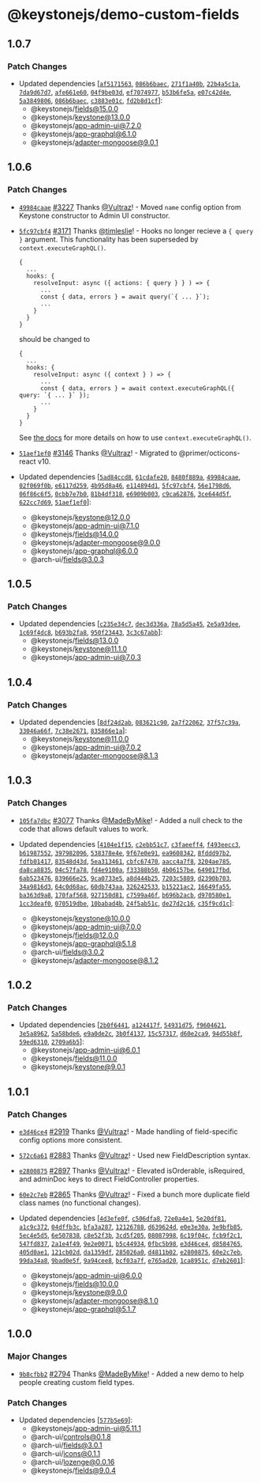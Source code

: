 # @keystonejs/demo-custom-fields

## 1.0.7

### Patch Changes

- Updated dependencies [[`af5171563`](https://github.com/keystonejs/keystone/commit/af51715637433bcdd2538835c98ac71a8eb86122), [`086b6baec`](https://github.com/keystonejs/keystone/commit/086b6baecdb8730bd7ae7001a96ae881fb13bac2), [`271f1a40b`](https://github.com/keystonejs/keystone/commit/271f1a40b97e03aaa00ce920a6515b8f18669428), [`22b4a5c1a`](https://github.com/keystonejs/keystone/commit/22b4a5c1a13c3cca47190467be9d56e836f180f1), [`7da9d67d7`](https://github.com/keystonejs/keystone/commit/7da9d67d7d481c44a81406c6b34540a3f0a8340d), [`afe661e60`](https://github.com/keystonejs/keystone/commit/afe661e607539df13584d460e1016ba0fa883cb8), [`04f9be03d`](https://github.com/keystonejs/keystone/commit/04f9be03de7fe82035205379208511c6e49890b3), [`ef7074977`](https://github.com/keystonejs/keystone/commit/ef70749775ce1565eafd7f94c3d7438c8ebd474e), [`b53b6fe5a`](https://github.com/keystonejs/keystone/commit/b53b6fe5a8cbefba20008ca54ee3fe4b346e8497), [`e07c42d4e`](https://github.com/keystonejs/keystone/commit/e07c42d4ec75d5703bec4a2e419a42d18bed90ca), [`5a3849806`](https://github.com/keystonejs/keystone/commit/5a3849806d00e62b722461d02f6e4639bc45c1eb), [`086b6baec`](https://github.com/keystonejs/keystone/commit/086b6baecdb8730bd7ae7001a96ae881fb13bac2), [`c3883e01c`](https://github.com/keystonejs/keystone/commit/c3883e01c01b83cf5938de9bebf2dd68f4861364), [`fd2b8d1cf`](https://github.com/keystonejs/keystone/commit/fd2b8d1cf0b23b177951d65006a0d0faf666a5d6)]:
  - @keystonejs/fields@15.0.0
  - @keystonejs/keystone@13.0.0
  - @keystonejs/app-admin-ui@7.2.0
  - @keystonejs/app-graphql@6.1.0
  - @keystonejs/adapter-mongoose@9.0.1

## 1.0.6

### Patch Changes

- [`49984caae`](https://github.com/keystonejs/keystone/commit/49984caaec803ed86b027c9634ac6b3f671e9ba7) [#3227](https://github.com/keystonejs/keystone/pull/3227) Thanks [@Vultraz](https://github.com/Vultraz)! - Moved `name` config option from Keystone constructor to Admin UI constructor.

* [`5fc97cbf4`](https://github.com/keystonejs/keystone/commit/5fc97cbf4489587a3a8cb38c04ba81fc2cb1fc5a) [#3171](https://github.com/keystonejs/keystone/pull/3171) Thanks [@timleslie](https://github.com/timleslie)! - Hooks no longer recieve a `{ query }` argument. This functionality has been superseded by `context.executeGraphQL()`.

  ```
  {
    ...
    hooks: {
      resolveInput: async ({ actions: { query } } ) => {
        ...
        const { data, errors } = await query(`{ ... }`);
        ...
      }
    }
  }
  ```

  should be changed to

  ```
  {
    ...
    hooks: {
      resolveInput: async ({ context } ) => {
        ...
        const { data, errors } = await context.executeGraphQL({ query: `{ ... }` });
        ...
      }
    }
  }
  ```

  See [the docs](/docs/discussions/server-side-graphql.md) for more details on how to use `context.executeGraphQL()`.

- [`51aef1ef0`](https://github.com/keystonejs/keystone/commit/51aef1ef06a89422e89a6118b7820848d5970669) [#3146](https://github.com/keystonejs/keystone/pull/3146) Thanks [@Vultraz](https://github.com/Vultraz)! - Migrated to @primer/octicons-react v10.

- Updated dependencies [[`5ad84ccd8`](https://github.com/keystonejs/keystone/commit/5ad84ccd8d008188e293629e90a4d7e7fde55333), [`61cdafe20`](https://github.com/keystonejs/keystone/commit/61cdafe20e0a22b5a1f9b6a2dcc4aefa45a26902), [`8480f889a`](https://github.com/keystonejs/keystone/commit/8480f889a492d83ee805f19877d49fd112117939), [`49984caae`](https://github.com/keystonejs/keystone/commit/49984caaec803ed86b027c9634ac6b3f671e9ba7), [`02f069f0b`](https://github.com/keystonejs/keystone/commit/02f069f0b6e28ccfe6d5cdeb59ab01bde27a655e), [`e6117d259`](https://github.com/keystonejs/keystone/commit/e6117d259e0ceeacc0b42e3db0bd39dd39537090), [`4b95d8a46`](https://github.com/keystonejs/keystone/commit/4b95d8a46d53d32b2873e350716311441cd37262), [`e114894d1`](https://github.com/keystonejs/keystone/commit/e114894d1bbcea8940cf14486fc336aa8d112da7), [`5fc97cbf4`](https://github.com/keystonejs/keystone/commit/5fc97cbf4489587a3a8cb38c04ba81fc2cb1fc5a), [`56e1798d6`](https://github.com/keystonejs/keystone/commit/56e1798d6815723cfba01e6d7dc6b4fe73d4447b), [`06f86c6f5`](https://github.com/keystonejs/keystone/commit/06f86c6f5c573411f0efda565a269d1d7ccb3c66), [`0cbb7e7b0`](https://github.com/keystonejs/keystone/commit/0cbb7e7b096c2a99685631a601fce7273d03cc70), [`81b4df318`](https://github.com/keystonejs/keystone/commit/81b4df3182fc63c583e3fae5c05c528b678cab95), [`e6909b003`](https://github.com/keystonejs/keystone/commit/e6909b0037c9d3dc4fc6131da7968a424ce02be9), [`c9ca62876`](https://github.com/keystonejs/keystone/commit/c9ca628765f1ecb599c8556de2d31567ddf12504), [`3ce644d5f`](https://github.com/keystonejs/keystone/commit/3ce644d5f2b6e674adb2f155c0e729536079347a), [`622cc7d69`](https://github.com/keystonejs/keystone/commit/622cc7d6976ecb71f5b135c931ac0fcb4afdb1c7), [`51aef1ef0`](https://github.com/keystonejs/keystone/commit/51aef1ef06a89422e89a6118b7820848d5970669)]:
  - @keystonejs/keystone@12.0.0
  - @keystonejs/app-admin-ui@7.1.0
  - @keystonejs/fields@14.0.0
  - @keystonejs/adapter-mongoose@9.0.0
  - @keystonejs/app-graphql@6.0.0
  - @arch-ui/fields@3.0.3

## 1.0.5

### Patch Changes

- Updated dependencies [[`c235e34c7`](https://github.com/keystonejs/keystone/commit/c235e34c7a72cd05b05b3d1af08c93c1e98a8e91), [`dec3d336a`](https://github.com/keystonejs/keystone/commit/dec3d336adbe8156722fbe65f315a57b2f5c08e7), [`78a5d5a45`](https://github.com/keystonejs/keystone/commit/78a5d5a457f80bba592e5a81056125b11469a5a8), [`2e5a93dee`](https://github.com/keystonejs/keystone/commit/2e5a93dee5be11bf020c1397c7653bdf07a90d24), [`1c69f4dc8`](https://github.com/keystonejs/keystone/commit/1c69f4dc8ab1eb23bc0a34850f48a51f2e9f1dce), [`b693b2fa8`](https://github.com/keystonejs/keystone/commit/b693b2fa8a391d7f5bcfbea11061679bd4b559d8), [`950f23443`](https://github.com/keystonejs/keystone/commit/950f23443ef8f1a176a3cf6b039f93a29d954f5e), [`3c3c67abb`](https://github.com/keystonejs/keystone/commit/3c3c67abb5ec82155fec893d389eac3bbeb12bbd)]:
  - @keystonejs/fields@13.0.0
  - @keystonejs/keystone@11.1.0
  - @keystonejs/app-admin-ui@7.0.3

## 1.0.4

### Patch Changes

- Updated dependencies [[`8df24d2ab`](https://github.com/keystonejs/keystone/commit/8df24d2ab4bed8a7fc1a856c20a571781dd7c04e), [`083621c90`](https://github.com/keystonejs/keystone/commit/083621c9043a26af6fd48a57646e96b062c625a1), [`2a7f22062`](https://github.com/keystonejs/keystone/commit/2a7f220628bb0b4d58d0a4dca370e8922a25da80), [`37f57c39a`](https://github.com/keystonejs/keystone/commit/37f57c39ac490fa8a67499ac7ac75a8c04af41bf), [`33046a66f`](https://github.com/keystonejs/keystone/commit/33046a66f33a82cf099880303b44d9736344667d), [`7c38e2671`](https://github.com/keystonejs/keystone/commit/7c38e267143491f38699326f02764f40f337d416), [`835866e1a`](https://github.com/keystonejs/keystone/commit/835866e1a2954113d809c9f0bac186485ac6212b)]:
  - @keystonejs/keystone@11.0.0
  - @keystonejs/app-admin-ui@7.0.2
  - @keystonejs/adapter-mongoose@8.1.3

## 1.0.3

### Patch Changes

- [`105fa7dbc`](https://github.com/keystonejs/keystone/commit/105fa7dbcee6a259eb5f9ef084b120a215467ae7) [#3077](https://github.com/keystonejs/keystone/pull/3077) Thanks [@MadeByMike](https://github.com/MadeByMike)! - Added a null check to the code that allows default values to work.

- Updated dependencies [[`4104e1f15`](https://github.com/keystonejs/keystone/commit/4104e1f15c545c05f680e8d16413862e875ca57a), [`c2ebb51c7`](https://github.com/keystonejs/keystone/commit/c2ebb51c786297879fe9fac2007804055631e9e2), [`c3faeeff4`](https://github.com/keystonejs/keystone/commit/c3faeeff41f9b29a9fc31ca4e7778b596fcb20b9), [`f493eecc3`](https://github.com/keystonejs/keystone/commit/f493eecc34a0f1a6ba9f8eea1c34882784c1b5fe), [`b61987552`](https://github.com/keystonejs/keystone/commit/b619875520aa3b10d104794140f7977ffaebfbf0), [`397982096`](https://github.com/keystonejs/keystone/commit/39798209642571d3ba698e11410f5161cd1943bb), [`538378e4e`](https://github.com/keystonejs/keystone/commit/538378e4eb143dbe6e7a943408e0af302eb86b85), [`9f67e0e91`](https://github.com/keystonejs/keystone/commit/9f67e0e912b4f7dcb90fcb07c4b30bd6c45de464), [`ea9608342`](https://github.com/keystonejs/keystone/commit/ea960834262cec66f52fa39c1b3b07b702b3cd4d), [`8fddd97b2`](https://github.com/keystonejs/keystone/commit/8fddd97b20f1928ff7306d5d0dcc96e58ffe55fb), [`fdfb01417`](https://github.com/keystonejs/keystone/commit/fdfb01417b6d330342f4b6c326767c9567e35ca5), [`83548d43d`](https://github.com/keystonejs/keystone/commit/83548d43d661959a34a6de475994430ee1de3a1d), [`5ea313461`](https://github.com/keystonejs/keystone/commit/5ea313461aa2cba310b2634cc87780092c84b5be), [`cbfc67470`](https://github.com/keystonejs/keystone/commit/cbfc6747011329f7210e79ebe228f44ed8607321), [`aacc4a7f8`](https://github.com/keystonejs/keystone/commit/aacc4a7f8f88c242ae4bd784330d25056842d3fb), [`3204ae785`](https://github.com/keystonejs/keystone/commit/3204ae78576b0ab5649d5f5ae9cfbb1def347af1), [`da8ca8835`](https://github.com/keystonejs/keystone/commit/da8ca8835a910cc9b2f53e12ddaef88ffc194695), [`04c57fa78`](https://github.com/keystonejs/keystone/commit/04c57fa7840714d3413e093d468b78d740c95c9a), [`fd4e9100a`](https://github.com/keystonejs/keystone/commit/fd4e9100a636e0654db45d2471ce47a19b753647), [`f33388b50`](https://github.com/keystonejs/keystone/commit/f33388b5061d59747ab46e238f43e9b08f52bd1e), [`4b06157be`](https://github.com/keystonejs/keystone/commit/4b06157be6cffde2d88969823f7c410fefd82317), [`649017fbd`](https://github.com/keystonejs/keystone/commit/649017fbd5ea17c36e8c49d44836e1f2bcae2692), [`6ab523476`](https://github.com/keystonejs/keystone/commit/6ab523476ceca5ad57e7833ebd172b2da6c0b5fd), [`839666e25`](https://github.com/keystonejs/keystone/commit/839666e25d8bffefd034e6344e11d72dd43b925b), [`9ca0733e5`](https://github.com/keystonejs/keystone/commit/9ca0733e57b525a7efdfdedfb7c80364e186994e), [`a8d444b25`](https://github.com/keystonejs/keystone/commit/a8d444b25109f84e9d4659f2a260c5ad65f93393), [`7203c5889`](https://github.com/keystonejs/keystone/commit/7203c588901c46fae1550f3596cab43a1dd5052a), [`d2390b703`](https://github.com/keystonejs/keystone/commit/d2390b703d30e0b4264ab6ed9b1ba4d7bb9fca6c), [`34a9816d3`](https://github.com/keystonejs/keystone/commit/34a9816d3c40a35409be735e748cea2c6d5aa895), [`64c0d68ac`](https://github.com/keystonejs/keystone/commit/64c0d68acb1ee969097a8fe59b5c296473790c5c), [`60db743aa`](https://github.com/keystonejs/keystone/commit/60db743aa79f6590d6a3ebb0169021f1c36f64cc), [`326242533`](https://github.com/keystonejs/keystone/commit/3262425335de5eee6979e38ebb45f19a22c1ee1a), [`b15221ac2`](https://github.com/keystonejs/keystone/commit/b15221ac21746b1380ddb31395cdd386d52920a9), [`16649fa55`](https://github.com/keystonejs/keystone/commit/16649fa556ae3723ca97eb0752653259ccae4bc2), [`ba363d9a8`](https://github.com/keystonejs/keystone/commit/ba363d9a82d3ca3ec464547a5d9e38354bc2a172), [`170faf568`](https://github.com/keystonejs/keystone/commit/170faf568fef5b74147791476b466dc7a25c7d6f), [`927150d81`](https://github.com/keystonejs/keystone/commit/927150d81e297fdb5c8ccad087ea255b861dfe32), [`c7599a46f`](https://github.com/keystonejs/keystone/commit/c7599a46f05108b10b3a805a20b77b4d834e616d), [`b696b2acb`](https://github.com/keystonejs/keystone/commit/b696b2acbf7def8dba41f46ccef5ff852703b95a), [`d970580e1`](https://github.com/keystonejs/keystone/commit/d970580e14904ba2f2ac5e969257e71f77ab67d7), [`1cc3deaf0`](https://github.com/keystonejs/keystone/commit/1cc3deaf0b0a48aecb0f0f2454f4fe2634e1da5f), [`070519dbe`](https://github.com/keystonejs/keystone/commit/070519dbec289b759759343d084bc5d2de9d4b37), [`10babad4b`](https://github.com/keystonejs/keystone/commit/10babad4b4135738bc0633b113e5c96d3ddb9e9f), [`24f5ab51c`](https://github.com/keystonejs/keystone/commit/24f5ab51c69d744fb0e1f47a0723c2cc70492010), [`de27d2c16`](https://github.com/keystonejs/keystone/commit/de27d2c16b520ae5126a74efb85c70ae88ae6b60), [`c35f9cd1c`](https://github.com/keystonejs/keystone/commit/c35f9cd1cba5bf27eb9cf7cc1a113716bc4a50ef)]:
  - @keystonejs/keystone@10.0.0
  - @keystonejs/app-admin-ui@7.0.0
  - @keystonejs/fields@12.0.0
  - @keystonejs/app-graphql@5.1.8
  - @arch-ui/fields@3.0.2
  - @keystonejs/adapter-mongoose@8.1.2

## 1.0.2

### Patch Changes

- Updated dependencies [[`2b0f6441`](https://github.com/keystonejs/keystone/commit/2b0f6441e50787a4a82f417b573078717b39e9be), [`a124417f`](https://github.com/keystonejs/keystone/commit/a124417fddc75889db5e4e8e0d5625fb4af12590), [`54931d75`](https://github.com/keystonejs/keystone/commit/54931d75d3f26f4f300c2c4c3ee65ed3183b4a6a), [`f9604621`](https://github.com/keystonejs/keystone/commit/f9604621048afceb071a43c7b8d36d944555487f), [`3e5a8962`](https://github.com/keystonejs/keystone/commit/3e5a8962cc982765574464537904008be975b446), [`5a58bde6`](https://github.com/keystonejs/keystone/commit/5a58bde636f551f2d241086d47781d3c88852b99), [`e9a0de2c`](https://github.com/keystonejs/keystone/commit/e9a0de2cc03c211beca01ec206244105bdca6afc), [`3b0f4137`](https://github.com/keystonejs/keystone/commit/3b0f4137df4112c79e6db57ae68fe04ad338da4c), [`15c57317`](https://github.com/keystonejs/keystone/commit/15c573178fa056912503f3ed83efeccceabba3ec), [`d60e2ca9`](https://github.com/keystonejs/keystone/commit/d60e2ca91ab4a7dd815e030bcc92991c3380fa7e), [`94d55b8f`](https://github.com/keystonejs/keystone/commit/94d55b8fc3a334a556c19765063e9efb594b41a7), [`59ed6310`](https://github.com/keystonejs/keystone/commit/59ed6310bacc76f571639de048689becbedbeac5), [`2709a6b5`](https://github.com/keystonejs/keystone/commit/2709a6b512fe636d979837599b67bdb17b2517b1)]:
  - @keystonejs/app-admin-ui@6.0.1
  - @keystonejs/fields@11.0.0
  - @keystonejs/keystone@9.0.1

## 1.0.1

### Patch Changes

- [`e3d46ce4`](https://github.com/keystonejs/keystone/commit/e3d46ce4bd9f9ec8808ab3194672c6849e624e27) [#2919](https://github.com/keystonejs/keystone/pull/2919) Thanks [@Vultraz](https://github.com/Vultraz)! - Made handling of field-specific config options more consistent.

* [`572c6a61`](https://github.com/keystonejs/keystone/commit/572c6a614f39dfa5c5c57ec60388044a8e8f1272) [#2883](https://github.com/keystonejs/keystone/pull/2883) Thanks [@Vultraz](https://github.com/Vultraz)! - Used new FieldDescription syntax.

- [`e2800875`](https://github.com/keystonejs/keystone/commit/e28008756cbcc1e07e012a9fdb0cfa0ad94f3673) [#2897](https://github.com/keystonejs/keystone/pull/2897) Thanks [@Vultraz](https://github.com/Vultraz)! - Elevated isOrderable, isRequired, and adminDoc keys to direct FieldController properties.

* [`60e2c7eb`](https://github.com/keystonejs/keystone/commit/60e2c7eb2298a016c68a19a056040a3b45beab2a) [#2865](https://github.com/keystonejs/keystone/pull/2865) Thanks [@Vultraz](https://github.com/Vultraz)! - Fixed a bunch more duplicate field class names (no functional changes).

* Updated dependencies [[`4d3efe0f`](https://github.com/keystonejs/keystone/commit/4d3efe0fb65e0155c130cf3e0c378f024965f46d), [`c506dfa8`](https://github.com/keystonejs/keystone/commit/c506dfa81a5ef3640716f69412b1a37c947d4f95), [`72e0a4e1`](https://github.com/keystonejs/keystone/commit/72e0a4e19942df11c72d11c2cf6ee9bc94300d87), [`5e20df81`](https://github.com/keystonejs/keystone/commit/5e20df81aaa8b464071c1e0adc64635752163362), [`a1c9c372`](https://github.com/keystonejs/keystone/commit/a1c9c372c274de8cb0d0012c0d5c20c46f356b0a), [`04dffb3c`](https://github.com/keystonejs/keystone/commit/04dffb3c0abd03712df431ff57b3271b10f4f47b), [`bfa3a287`](https://github.com/keystonejs/keystone/commit/bfa3a287a40f625b74d1f430dff6826296bb7019), [`12126788`](https://github.com/keystonejs/keystone/commit/121267885eb3e279eb5b6d035568f547323dd245), [`d639624d`](https://github.com/keystonejs/keystone/commit/d639624db8615b52731af56fea0ae9c573ef38a1), [`e0e3e30a`](https://github.com/keystonejs/keystone/commit/e0e3e30a9051741de3f5a0c12ba00f2238d54800), [`3e9bfb85`](https://github.com/keystonejs/keystone/commit/3e9bfb854196dffcca98f60c5de9ad463d79f4f2), [`5ec4e5d5`](https://github.com/keystonejs/keystone/commit/5ec4e5d547503baeae2ac2f6317b66c2ebae93b7), [`6e507838`](https://github.com/keystonejs/keystone/commit/6e5078380e1d17eb2884554eef114fdd521a15f4), [`c8e52f3b`](https://github.com/keystonejs/keystone/commit/c8e52f3ba892269922c1ed3af0c2114f07387704), [`3cd5f205`](https://github.com/keystonejs/keystone/commit/3cd5f205348311a2ad00875782530b96c3c477af), [`08087998`](https://github.com/keystonejs/keystone/commit/08087998af0045aa45b26d721f75639cd279ae1b), [`6c19f04c`](https://github.com/keystonejs/keystone/commit/6c19f04c0e5ce972283562daebe60c9f4a29c55c), [`fcb9f2c1`](https://github.com/keystonejs/keystone/commit/fcb9f2c1751ec866adddeb6946e8ab60ffef06e6), [`547fd837`](https://github.com/keystonejs/keystone/commit/547fd8373797f0cb5d8dd0acd193750686053fac), [`2a1e4f49`](https://github.com/keystonejs/keystone/commit/2a1e4f49d7f234c49e5b04440ff786ddf3e9e7ed), [`9e2e0071`](https://github.com/keystonejs/keystone/commit/9e2e00715aff50f2ddfedf3dbc14f390275ff23b), [`b5c44934`](https://github.com/keystonejs/keystone/commit/b5c4493442c5e4cfeba23c058a9a6819c628aab9), [`0fbc5b98`](https://github.com/keystonejs/keystone/commit/0fbc5b989a9f96248d1bd7f2f589fe77cb1d8f7d), [`e3d46ce4`](https://github.com/keystonejs/keystone/commit/e3d46ce4bd9f9ec8808ab3194672c6849e624e27), [`d8584765`](https://github.com/keystonejs/keystone/commit/d85847652e224e5000e036be2df0b8a45ab96385), [`405d0ae1`](https://github.com/keystonejs/keystone/commit/405d0ae1d332e31423db43f58ac26c25abbe94a3), [`121cb02d`](https://github.com/keystonejs/keystone/commit/121cb02d1c9886a24bfa14c985ede48d6a56edca), [`da1359df`](https://github.com/keystonejs/keystone/commit/da1359dfc1bff7e27505eff876efe3a0865bae2d), [`285026a0`](https://github.com/keystonejs/keystone/commit/285026a04ffce23ab72d7defc18ced2e980b0de4), [`d4811b02`](https://github.com/keystonejs/keystone/commit/d4811b0231c5d64e95dbbce57531df0931d4defa), [`e2800875`](https://github.com/keystonejs/keystone/commit/e28008756cbcc1e07e012a9fdb0cfa0ad94f3673), [`60e2c7eb`](https://github.com/keystonejs/keystone/commit/60e2c7eb2298a016c68a19a056040a3b45beab2a), [`99da34a8`](https://github.com/keystonejs/keystone/commit/99da34a8db26b8861b08cee330407605e787a80c), [`9bad0e5f`](https://github.com/keystonejs/keystone/commit/9bad0e5fe67d2379537f4cb145058c6c809b3533), [`9a94cee8`](https://github.com/keystonejs/keystone/commit/9a94cee8e59fdf7956d82887390dfb84bf6185fa), [`bcf03a7f`](https://github.com/keystonejs/keystone/commit/bcf03a7f8067a3f29f22dde397b957bf5cee1a07), [`e765ad20`](https://github.com/keystonejs/keystone/commit/e765ad20abae9838f64b72b7d43767ec87db336a), [`1ca8951c`](https://github.com/keystonejs/keystone/commit/1ca8951c71c5af3b0ff338a9a6a8733231fb90c4), [`d7eb2601`](https://github.com/keystonejs/keystone/commit/d7eb260144d2aa31e7ef4e636e7a23f91dc37285)]:
  - @keystonejs/app-admin-ui@6.0.0
  - @keystonejs/fields@10.0.0
  - @keystonejs/keystone@9.0.0
  - @keystonejs/adapter-mongoose@8.1.0
  - @keystonejs/app-graphql@5.1.7

## 1.0.0

### Major Changes

- [`9b8cfbb2`](https://github.com/keystonejs/keystone/commit/9b8cfbb230480a74818c87e9a53b05a5154a24fe) [#2794](https://github.com/keystonejs/keystone/pull/2794) Thanks [@MadeByMike](https://github.com/MadeByMike)! - Added a new demo to help people creating custom field types.

### Patch Changes

- Updated dependencies [[`577b5e69`](https://github.com/keystonejs/keystone/commit/577b5e69ac4f949d1be2a80d8f391cb0a4b1333a)]:
  - @keystonejs/app-admin-ui@5.11.1
  - @arch-ui/controls@0.1.8
  - @arch-ui/fields@3.0.1
  - @arch-ui/icons@0.1.1
  - @arch-ui/lozenge@0.0.16
  - @keystonejs/fields@9.0.4
